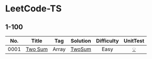 # LeetCode-TS

## 1-100
| No. | Title | Tag | Solution | Difficulty | UnitTest |
|-|-|-|-|:-:|:-:|
| 0001 | [Two Sum]() | Array | [TwoSum]() | Easy | [:bulb:]() |
